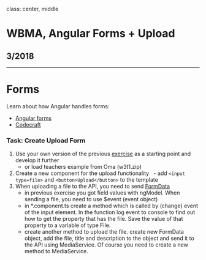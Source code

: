 class: center, middle

# WBMA, Angular Forms + Upload

## 3/2018

---

# Forms

Learn about how Angular handles forms: 

- [Angular forms](https://angular.io/guide/forms)
- [Codecraft](https://codecraft.tv/courses/angular/forms/overview/)

### Task: Create Upload Form 

1. Use your own version of the previous [exercise](w3-login.md) as a starting point and develop it further
    - or load teachers example from Oma (w3t1.zip)
1. Create a new component for the upload functionality
    - add `<input type=file>` and `<button>Upload</button>` to the template
1. When uploading a file to the API, you need to send [FormData](https://developer.mozilla.org/en-US/docs/Web/API/FormData/Using_FormData_Objects) 
    - in previous exercise you got field values with ngModel. When sending a file, you need to use $event (event object)
    - in *.component.ts create a method which is called by (change) event of the input element. In the function log event to console to find out how to get the property that has the file. Save the value of that property to a variable of type File. 
    - create another method to upload the file. create new FormData object, add the file, title and description to the object and send it to the API using MediaService. Of course you need to create a new method to MediaService.
    

